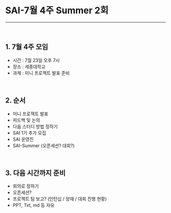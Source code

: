 # SAI-7월 4주 Summer 2회

<hr>
<br>

## 1. 7월 4주 모임
 - 시간 : 7월 23일 오후 7시
 - 장소 : 세종대학교
 - 과제 : 미니 프로젝트 발표 준비
 
<br>

## 2. 순서
 - 미니 프로젝트 발표
 - 피드백 및 논의
 - 다음 스터디 방법 정하기
 - SAI 1기 추가 모집
 - SAI 운영진
 - SAI-Summer (오픈세션? 대회?)
 
<br>

## 3. 다음 시간까지 준비
 - 회의로 정하기
 - 오픈세션?
 - 프로젝트 팀 보고? (인턴십 / 양재 / 대회 진행 현황)
 - PPT, Txt, md 등 자유
